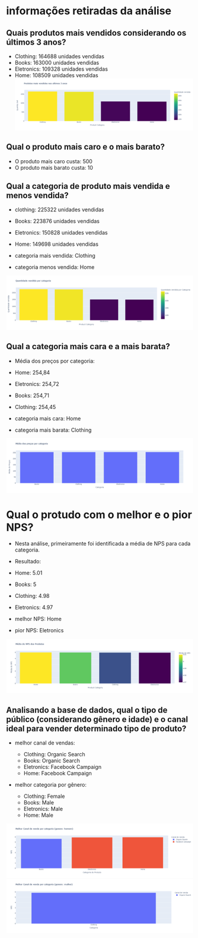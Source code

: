 # informações retiradas da análise  
## Quais produtos mais vendidos considerando os últimos 3 anos?  
- Clothing: 164688 unidades vendidas  
- Books: 163000 unidades vendidas  
- Eletronics: 109328 unidades vendidas  
- Home: 108509 unidades vendidas  
![mais vendidos 3 anos](mais-vendidos-3-anos.png)

## Qual o produto mais caro e o mais barato?  
- O produto mais caro custa: 500  
- O produto mais barato custa: 10  

## Qual a categoria de produto mais vendida e menos vendida?
- clothing: 225322 unidades vendidas
- Books: 223876 unidades vendidas
- Eletronics: 150828 unidades vendidas
- Home: 149698 unidades vendidas

- categoria mais vendida: Clothing
- categoria menos vendida: Home

![quantidade vendida por categoria](qtd-vendida-categoria.png)

## Qual a categoria mais cara e a mais barata?  
- Média dos preços por categoria:  
- Home: 254,84  
- Eletronics: 254,72  
- Books: 254,71  
- Clothing: 254,45  

- categoria mais cara: Home  
- categoria mais barata: Clothing  

![media preço por categoria](media-preco-categoria.png)

# Qual o protudo com o melhor e o pior NPS?
- Nesta análise, primeiramente foi identificada a média de NPS para cada categoria.   

- Resultado:  
- Home: 5.01   
- Books: 5  
- Clothing: 4.98  
- Eletronics: 4.97    

- melhor NPS: Home  
- pior NPS: Eletronics

![media NPS](media-NPS.png)

## Analisando a base de dados, qual o tipo de público (considerando gênero e idade) e o canal ideal para vender determinado tipo de produto?  

- melhor canal de vendas:  
	- Clothing: Organic Search  
	- Books: Organic Search  
	- Eletronics: Facebook Campaign  
	- Home: Facebook Campaign   
 
- melhor categoria por gênero:  
	- Clothing: Female  
	- Books: Male  
	- Eletronics: Male  
	- Home: Male

![melhor canal homem](melhor-canal-homem.png)
![melhor canal mulher](melhor-canal-mulher.png)
